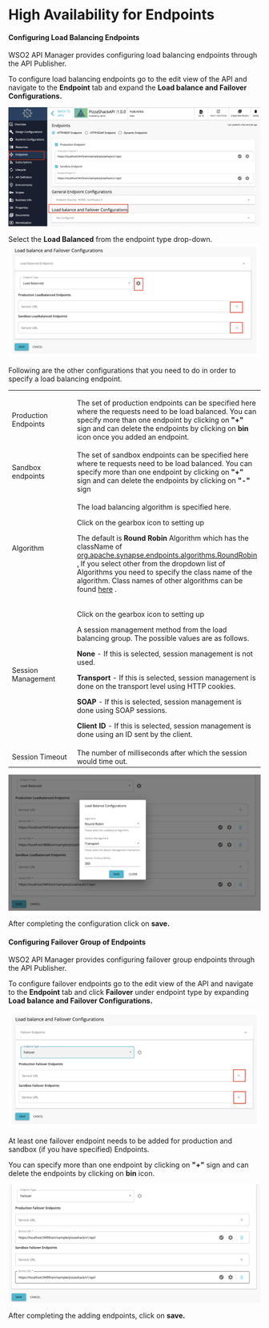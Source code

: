 # High Availability for Endpoints

#### Configuring Load Balancing Endpoints

WSO2 API Manager provides configuring load balancing endpoints through the API Publisher.

To configure load balancing endpoints go to the edit view of the API and navigate to the **Endpoint** tab and  expand the **Load balance and Failover Configurations.**

![load-balance-and-fail-over](../../../assets/img/Learn/load-balance-and-fail-over.png)

Select the **Load Balanced** from the endpoint type drop-down.
![load-balanced](../../../assets/img/Learn/load-balanced-configurations.png)

Following are the other configurations that you need to do in order to specify a load balancing endpoint.

<table>
<colgroup>
<col width="50%" />
<col width="50%" />
</colgroup>
<tbody>
<tr class="odd">
<td>Production Endpoints</td>
<td><div class="content-wrapper">
<p>The set of production endpoints can be specified here where the requests need to be load balanced. You can specify more than one endpoint by clicking on <strong>&quot;+&quot;</strong> sign and can delete the endpoints by clicking on <strong>bin</strong> icon once you added an endpoint.</p>
</div></td>
</tr>
<tr class="even">
<td>Sandbox endpoints</td>
<td>The set of sandbox endpoints can be specified here where te requests need to be load balanced. You can specify more than one endpoint by clicking on <strong>&quot;+&quot;</strong> sign and can delete the endpoints by clicking on <strong>&quot;-&quot;</strong> sign</td>
</tr>
<tr class="odd">
<td>Algorithm</td>
<td><div class="content-wrapper">
<p>The load balancing algorithm is specified here.</p>
<p>Click on the gearbox icon to setting up</p>
<p>The default is <strong>Round Robin</strong> Algorithm which has the className of <a href="https://synapse.apache.org/apidocs/org/apache/synapse/endpoints/algorithms/RoundRobin.html">org.apache.synapse.endpoints.algorithms.RoundRobin</a> <a href="https://synapse.apache.org/apidocs/org/apache/synapse/endpoints/algorithms/RoundRobin.html">.</a> If you select other from the dropdown list of Algorithms you need to specify the class name of the algorithm. Class names of other algorithms can be found <a href="https://synapse.apache.org/apidocs/org/apache/synapse/endpoints/algorithms/package-summary.html">here</a> .</p>
<p></p>
</div></td>
</tr>
<tr class="even">
<td>Session Management</td>
<td>
<p>Click on the gearbox icon to setting up</p>
<p>A session management method from the load balancing group. The possible values are as follows.</p>
<p><strong>None</strong> - If this is selected, session management is not used.</p>
<p><strong>Transport</strong> - If this is selected, session management is done on the transport level using HTTP cookies.</p>
<p><strong>SOAP</strong> - If this is selected, session management is done using SOAP sessions.</p>
<p><strong>Client ID</strong> - If this is selected, session management is done using an ID sent by the client.</p>
</td>
</tr>
<tr class="odd">
<td>Session Timeout</td>
<td>The number of milliseconds after which the session would time out.</td>
</tr>
</tbody>
</table>

![load-balanced](../../../assets/img/Learn/load-balanced-configured.png)

After completing the configuration click on **save.**

#### Configuring Failover Group of Endpoints

WSO2 API Manager provides configuring failover group endpoints through the API Publisher.

To configure failover endpoints go to the edit view of the API and navigate to the **Endpoint** tab and click **Failover** under endpoint type by expanding **Load balance and Failover Configurations.**

![failover](../../../assets/img/Learn/failover.png)

At least one failover endpoint needs to be added for production and sandbox (if you have specified) Endpoints.

You can specify more than one endpoint by clicking on **"+"** sign and can delete the endpoints by clicking on **bin** icon.

![failover](../../../assets/img/Learn/failover-configured.png)

After completing the adding endpoints, click on **save.**
